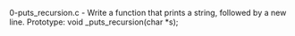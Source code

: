 0-puts_recursion.c - Write a function that prints a string, followed by a new line.
	Prototype: void _puts_recursion(char *s);

